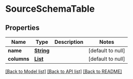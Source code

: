 # SourceSchemaTable
## Properties

Name | Type | Description | Notes
------------ | ------------- | ------------- | -------------
**name** | [**String**](string.md) |  | [default to null]
**columns** | [**List**](SourceSchemaColumn.md) |  | [default to null]

[[Back to Model list]](../README.md#documentation-for-models) [[Back to API list]](../README.md#documentation-for-api-endpoints) [[Back to README]](../README.md)

